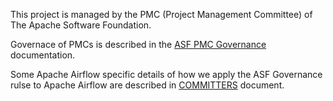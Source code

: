 <!--
 Licensed to the Apache Software Foundation (ASF) under one
 or more contributor license agreements.  See the NOTICE file
 distributed with this work for additional information
 regarding copyright ownership.  The ASF licenses this file
 to you under the Apache License, Version 2.0 (the
 "License"); you may not use this file except in compliance
 with the License.  You may obtain a copy of the License at

   http://www.apache.org/licenses/LICENSE-2.0

 Unless required by applicable law or agreed to in writing,
 software distributed under the License is distributed on an
 "AS IS" BASIS, WITHOUT WARRANTIES OR CONDITIONS OF ANY
 KIND, either express or implied.  See the License for the
 specific language governing permissions and limitations
 under the License.
 -->

This project is managed by the PMC (Project Management Committee) of The
Apache Software Foundation.

Governace of PMCs is described in the
[ASF PMC Governance](https://www.apache.org/foundation/governance/pmcs) documentation.

Some Apache Airflow specific details of how we apply the ASF Governance rulse to
Apache Airflow are described in [COMMITTERS](COMMITTERS.rst) document.
